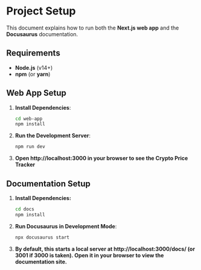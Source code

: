 
# Project Setup


This document explains how to run both the **Next.js web app** and the **Docusaurus** documentation.


## Requirements
- **Node.js** (v14+)
- **npm** (or **yarn**)


## Web App Setup


1. **Install Dependencies**:
    ```bash
    cd web-app
    npm install
    ```


2. **Run the Development Server**:
   ```bash
   npm run dev
   ```


3. **Open http://localhost:3000 in your browser to see the Crypto Price Tracker**


## Documentation Setup


1. **Install Dependencies:**
   ```bash
   cd docs
   npm install
   ```


2. **Run Docusaurus in Development Mode**:
   ```bash
   npx docusaurus start
   ```


3. **By default, this starts a local server at http://localhost:3000/docs/ (or 3001 if 3000 is taken). Open it in your browser to view the documentation site.**
